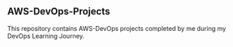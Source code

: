 ## AWS-DevOps-Projects

This repository contains AWS-DevOps projects completed by me during my DevOps Learning Journey.

